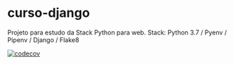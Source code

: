 # curso-django
Projeto para estudo da Stack Python para web. Stack: Python 3.7  / Pyenv / Pipenv / Django / Flake8



[![codecov](https://codecov.io/gh/rafaelhfreitas/curso-django/branch/master/graph/badge.svg)](https://codecov.io/gh/rafaelhfreitas/curso-django)
